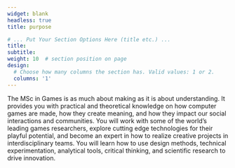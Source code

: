 ```yaml
---
widget: blank
headless: true
title: purpose

# ... Put Your Section Options Here (title etc.) ...
title: 
subtitle: 
weight: 10  # section position on page
design:
  # Choose how many columns the section has. Valid values: 1 or 2.
  columns: '1'
---
```

The MSc in Games is as much about making as it is about understanding. It provides you with practical and theoretical knowledge on how computer games are made, how they create meaning, and how they impact our social interactions and communities. You will work with some of the world’s leading games researchers, explore cutting edge technologies for their playful potential, and become an expert in how to realize creative projects in interdisciplinary teams. You will learn how to use design methods, technical experimentation, analytical tools, critical thinking, and scientific research to drive innovation.

